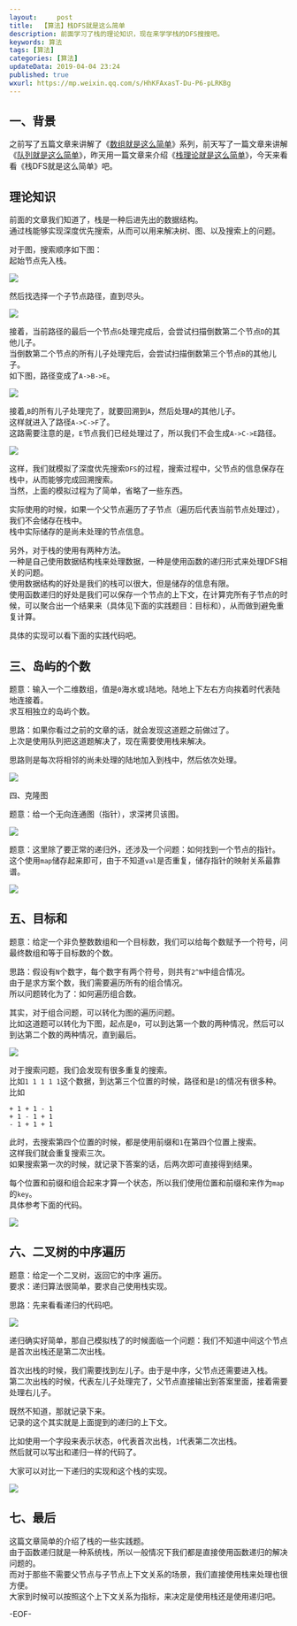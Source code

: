 ```yaml
---   
layout:     post  
title:  【算法】栈DFS就是这么简单  
description: 前面学习了栈的理论知识，现在来学学栈的DFS搜搜吧。  
keywords: 算法  
tags: [算法]    
categories: [算法]  
updateData: 2019-04-04 23:24   
published: true 
wxurl: https://mp.weixin.qq.com/s/HhKFAxasT-Du-P6-pLRKBg  
---  
```



## 一、背景  


之前写了五篇文章来讲解了《[数组就是这么简单](https://mp.weixin.qq.com/s/n_B38CXxmvsOl7FZxyPKgA)》系列，前天写了一篇文章来讲解《[队列就是这么简单](https://mp.weixin.qq.com/s/n_B38CXxmvsOl7FZxyPKgA)》，昨天用一篇文章来介绍《[栈理论就是这么简单](https://mp.weixin.qq.com/s/natRB_8e8sSPnkOgxDR8jg)》，今天来看看《栈DFS就是这么简单》吧。


## 理论知识  


前面的文章我们知道了，栈是一种后进先出的数据结构。  
通过栈能够实现深度优先搜索，从而可以用来解决树、图、以及搜索上的问题。  


对于图，搜索顺序如下图：  
起始节点先入栈。  


![](//res2019.tiankonguse.com/images/2019/04/leetcode-stack-dfs-001.png)  


然后找选择一个子节点路径，直到尽头。  


![](//res2019.tiankonguse.com/images/2019/04/leetcode-stack-dfs-002.png)  


接着，当前路径的最后一个节点`G`处理完成后，会尝试扫描倒数第二个节点`D`的其他儿子。  
当倒数第二个节点的所有儿子处理完后，会尝试扫描倒数第三个节点`B`的其他儿子。  
如下图，路径变成了`A->B->E`。  


![](//res2019.tiankonguse.com/images/2019/04/leetcode-stack-dfs-003.png)  


接着,`B`的所有儿子处理完了，就要回溯到`A`，然后处理`A`的其他儿子。  
这样就进入了路径`A->C->F`了。  
这路需要注意的是，`E`节点我们已经处理过了，所以我们不会生成`A->C->E`路径。  


![](//res2019.tiankonguse.com/images/2019/04/leetcode-stack-dfs-004.png)  


这样，我们就模拟了深度优先搜索`DFS`的过程，搜索过程中，父节点的信息保存在栈中，从而能够完成回溯搜索。  
当然，上面的模拟过程为了简单，省略了一些东西。  


实际使用的时候，如果一个父节点遍历了子节点（遍历后代表当前节点处理过），我们不会储存在栈中。  
栈中实际储存的是尚未处理的节点信息。  


另外，对于栈的使用有两种方法。  
一种是自己使用数据结构栈来处理数据，一种是使用函数的递归形式来处理DFS相关的问题。  
使用数据结构的好处是我们的栈可以很大，但是储存的信息有限。  
使用函数递归的好处是我们可以保存一个节点的上下文，在计算完所有子节点的时候，可以聚合出一个结果来（具体见下面的实践题目：目标和），从而做到避免重复计算。  


具体的实现可以看下面的实践代码吧。  


## 三、岛屿的个数  


题意：输入一个二维数组，值是`0`海水或`1`陆地。陆地上下左右方向挨着时代表陆地连接着。  
求互相独立的岛屿个数。  


思路：如果你看过之前的文章的话，就会发现这道题之前做过了。  
上次是使用队列把这道题解决了，现在需要使用栈来解决。  


思路则是每次将相邻的尚未处理的陆地加入到栈中，然后依次处理。  


![](//res2019.tiankonguse.com/images/2019/04/leetcode-stack-dfs-005.png)  


四、克隆图  


题意：给一个无向连通图（指针），求深拷贝该图。  


![](//res2019.tiankonguse.com/images/2019/04/leetcode-stack-dfs-006.png)  


题意：这里除了要正常的递归外，还涉及一个问题：如何找到一个节点的指针。  
这个使用`map`储存起来即可，由于不知道`val`是否重复，储存指针的映射关系最靠谱。  


![](//res2019.tiankonguse.com/images/2019/04/leetcode-stack-dfs-007.png)  


## 五、目标和  

题意：给定一个非负整数数组和一个目标数，我们可以给每个数赋予一个符号，问最终数组和等于目标数的个数。  



思路：假设有`N`个数字，每个数字有两个符号，则共有`2^N`中组合情况。  
由于是求方案个数，我们需要遍历所有的组合情况。  
所以问题转化为了：如何遍历组合数。  


其实，对于组合问题，可以转化为图的遍历问题。  
比如这道题可以转化为下图，起点是`0`，可以到达第一个数的两种情况，然后可以到达第二个数的两种情况，直到最后。  


![](//res2019.tiankonguse.com/images/2019/04/leetcode-stack-dfs-008.png)  


对于搜索问题，我们会发现有很多重复的搜索。  
比如`1 1 1 1 1`这个数据，到达第三个位置的时候，路径和是`1`的情况有很多种。  
比如  


```
+ 1 + 1 - 1
+ 1 - 1 + 1
- 1 + 1 + 1
```

此时，去搜索第四个位置的时候，都是使用前缀和`1`在第四个位置上搜索。  
这样我们就会重复搜索三次。  
如果搜索第一次的时候，就记录下答案的话，后两次即可直接得到结果。  


每个位置和前缀和组合起来才算一个状态，所以我们使用位置和前缀和来作为`map`的`key`。  
具体参考下面的代码。  


![](//res2019.tiankonguse.com/images/2019/04/leetcode-stack-dfs-009.png)  


## 六、二叉树的中序遍历  


题意：给定一个二叉树，返回它的中序 遍历。  
要求：递归算法很简单，要求自己使用栈实现。  


思路：先来看看递归的代码吧。  


![](//res2019.tiankonguse.com/images/2019/04/leetcode-stack-dfs-010.png)  


递归确实好简单，那自己模拟栈了的时候面临一个问题：我们不知道中间这个节点是首次出栈还是第二次出栈。  


首次出栈的时候，我们需要找到左儿子。由于是中序，父节点还需要进入栈。  
第二次出栈的时候，代表左儿子处理完了，父节点直接输出到答案里面，接着需要处理右儿子。  


既然不知道，那就记录下来。  
记录的这个其实就是上面提到的递归的上下文。  


比如使用一个字段来表示状态，`0`代表首次出栈，`1`代表第二次出栈。  
然后就可以写出和递归一样的代码了。  


大家可以对比一下递归的实现和这个栈的实现。  


![](//res2019.tiankonguse.com/images/2019/04/leetcode-stack-dfs-011.png)  



## 七、最后  


这篇文章简单的介绍了栈的一些实践题。  
由于函数递归就是一种系统栈，所以一般情况下我们都是直接使用函数递归的解决问题的。  
而对于那些不需要父节点与子节点上下文关系的场景，我们直接使用栈来处理也很方便。  
大家到时候可以按照这个上下文关系为指标，来决定是使用栈还是使用递归吧。  


-EOF-  


